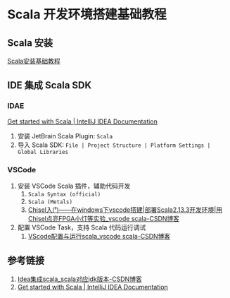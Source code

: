 # Scala 开发环境搭建基础教程

## Scala 安装

[Scala安装基础教程](work/programming/Scala/Scala安装基础教程.md)

## IDE 集成 Scala SDK

### IDAE

[Get started with Scala | IntelliJ IDEA Documentation](https://www.jetbrains.com/help/idea/get-started-with-scala.html)

1. 安装 JetBrain Scala Plugin: `Scala`
2. 导入 Scala SDK: `File | Project Structure | Platform Settings | Global Libraries`

### VSCode

1. 安装 VSCode Scala 插件，辅助代码开发
	1. `Scala Syntax (official)`
	2. `Scala (Metals)`
	3. [Chisel入门——在windows下vscode搭建|部署Scala2.13.3开发环境|用Chisel点亮FPGA小灯等实验\_vscode scala-CSDN博客](https://blog.csdn.net/weixin_68811361/article/details/139279336)
2. 配置 VSCode Task，支持 Scala 代码运行调试
	1. [VScode配置与运行scala\_vscode scala-CSDN博客](https://blog.csdn.net/zhangfafa_c/article/details/136965254)

## 参考链接

1. [Idea集成scala\_scala对应jdk版本-CSDN博客](https://blog.csdn.net/weixin_45207751/article/details/131259706)
2. [Get started with Scala | IntelliJ IDEA Documentation](https://www.jetbrains.com/help/idea/get-started-with-scala.html)